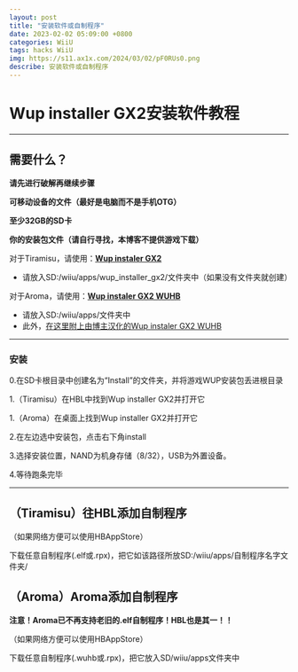 ```yaml
---
layout: post
title: "安装软件或自制程序"
date: 2023-02-02 05:09:00 +0800
categories: WiiU
tags: hacks WiiU
img: https://s11.ax1x.com/2024/03/02/pF0RUs0.png
describe: 安装软件或自制程序
---
```


# Wup installer GX2安装软件教程

<hr />

## 需要什么？

**请先进行破解再继续步骤**

**可移动设备的文件（最好是电脑而不是手机OTG）**

**至少32GB的SD卡**

**你的安装包文件（请自行寻找，本博客不提供游戏下载）**

对于Tiramisu，请使用：**[Wup instaler GX2](https://github.com/wiiu-controller-mods/wup-installer-gx2/releases/download/v1/wup_installer_gx2.elf)**

- 请放入SD:/wiiu/apps/wup_installer_gx2/文件夹中（如果没有文件夹就创建）

对于Aroma，请使用：**[Wup instaler GX2 WUHB](https://github.com/Fangal-Airbag/wup-installer-gx2/releases/tag/v1.3.1)**

- 请放入SD:/wiiu/apps/文件夹中
 - 此外，[在这里附上由博主汉化的Wup instaler GX2 WUHB](https://github.com/LittleFIve233/wup-installer-gx2-wuhb-zh/releases/tag/wuhb(zh-hans))

<hr />

### 安装

0.在SD卡根目录中创建名为“Install”的文件夹，并将游戏WUP安装包丢进根目录

1.（Tiramisu）在HBL中找到Wup installer GX2并打开它

1.（Aroma）在桌面上找到Wup installer GX2并打开它

2.在左边选中安装包，点击右下角install

3.选择安装位置，NAND为机身存储（8/32），USB为外置设备。

4.等待跑条完毕

<hr />

## （Tiramisu）往HBL添加自制程序
（如果网络方便可以使用HBAppStore）

下载任意自制程序(.elf或.rpx)，把它如该路径所放SD:/wiiu/apps/自制程序名字文件夹/

## （Aroma）Aroma添加自制程序
**注意！Aroma已不再支持老旧的.elf自制程序！HBL也是其一！！**

（如果网络方便可以使用HBAppStore）

下载任意自制程序(.wuhb或.rpx)，把它放入SD/wiiu/apps文件夹中
